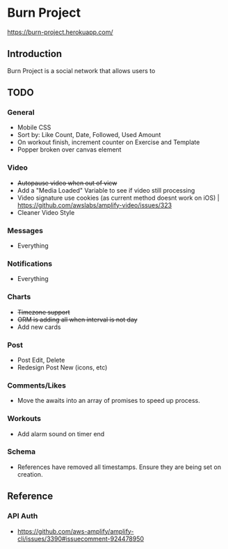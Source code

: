 # Burn Project
https://burn-project.herokuapp.com/

## Introduction
Burn Project is a social network that allows users to 

## TODO
### General
* Mobile CSS
* Sort by: Like Count, Date, Followed, Used Amount
* On workout finish, increment counter on Exercise and Template
* Popper broken over canvas element

### Video
* ~~Autopause video when out of view~~
* Add a "Media Loaded" Variable to see if video still processing
* Video signature use cookies (as current method doesnt work on iOS) | https://github.com/awslabs/amplify-video/issues/323
* Cleaner Video Style

### Messages
* Everything

### Notifications
* Everything

### Charts
* ~~Timezone support~~
* ~~ORM is adding all when interval is not day~~
* Add new cards

### Post
* Post Edit, Delete
* Redesign Post New (icons, etc)

### Comments/Likes
* Move the awaits into an array of promises to speed up process.

### Workouts
* Add alarm sound on timer end

### Schema
* References have removed all timestamps. Ensure they are being set on creation.

## Reference 

### API Auth
* https://github.com/aws-amplify/amplify-cli/issues/3390#issuecomment-924478950